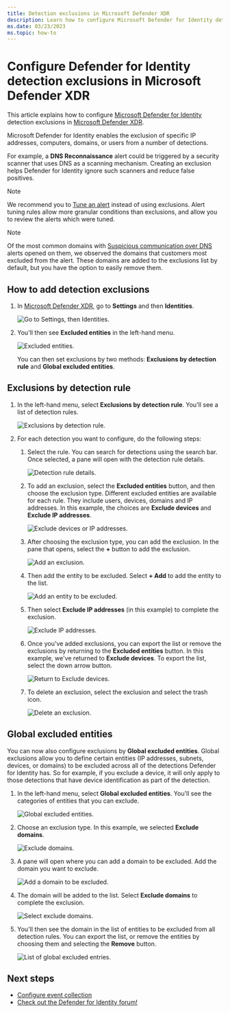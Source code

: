```yaml
---
title: Detection exclusions in Microsoft Defender XDR
description: Learn how to configure Microsoft Defender for Identity detection exclusions in Microsoft Defender XDR.
ms.date: 03/23/2023
ms.topic: how-to
---
```


# Configure Defender for Identity detection exclusions in Microsoft Defender XDR

This article explains how to configure [Microsoft Defender for Identity](/defender-for-identity) detection exclusions in [Microsoft Defender XDR](/microsoft-365/security/defender/overview-security-center).

Microsoft Defender for Identity enables the exclusion of specific IP addresses, computers, domains, or users from a number of detections.

For example, a **DNS Reconnaissance** alert could be triggered by a security scanner that uses DNS as a scanning mechanism. Creating an exclusion helps Defender for Identity ignore such scanners and reduce false positives.

> [!NOTE]
> We recommend you to [Tune an alert](/microsoft-365/security/defender/investigate-alerts#tune-an-alert) instead of using exclusions. Alert tuning rules allow more granular conditions than exclusions, and allow you to review the alerts which were tuned.

>[!NOTE]
>Of the most common domains with [Suspicious communication over DNS](other-alerts.md#suspicious-communication-over-dns-external-id-2031) alerts opened on them, we observed the domains that customers most excluded from the alert. These domains are added to the exclusions list by default, but you have the option to easily remove them.

## How to add detection exclusions

1. In [Microsoft Defender XDR](https://security.microsoft.com/), go to **Settings** and then **Identities**.

    ![Go to Settings, then Identities.](media/settings-identities.png)
   
1. You'll then see **Excluded entities** in the left-hand menu.

    ![Excluded entities.](media/excluded-entities.png)
   
   You can then set exclusions by two methods: **Exclusions by detection rule** and **Global excluded entities**.

## Exclusions by detection rule

1. In the left-hand menu, select **Exclusions by detection rule**. You'll see a list of detection rules.

    ![Exclusions by detection rule.](media/exclusions-by-detection-rule.png)
   
1. For each detection you want to configure, do the following steps:

   1. Select the rule. You can search for detections using the search bar. Once selected, a pane will open with the detection rule details.
   
       ![Detection rule details.](media/detection-rule-details.png)
      
    1. To add an exclusion, select the **Excluded entities** button, and then choose the exclusion type. Different excluded entities are available for each rule. They include users, devices, domains and IP addresses. In this example, the choices are **Exclude devices** and **Exclude IP addresses**.

        ![Exclude devices or IP addresses.](media/exclude-devices-or-ip-addresses.png)

    1. After choosing the exclusion type, you can add the exclusion. In the pane that opens, select the **+** button to add the exclusion.

        ![Add an exclusion.](media/add-exclusion.png)

    1. Then add the entity to be excluded. Select **+ Add** to add the entity to the list.

        ![Add an entity to be excluded.](media/add-excluded-entity.png)

    1. Then select **Exclude IP addresses** (in this example) to complete the exclusion.

        ![Exclude IP addresses.](media/exclude-ip-addresses.png)

    1. Once you've added exclusions, you can export the list or remove the exclusions by returning to the **Excluded entities** button. In this example, we've returned to **Exclude devices**. To export the list, select the down arrow button.

        ![Return to Exclude devices.](media/return-to-exclude-devices.png)

    1. To delete an exclusion, select the exclusion and select the trash icon.

        ![Delete an exclusion.](media/delete-exclusion.png)

## Global excluded entities

You can now also configure exclusions by **Global excluded entities**. Global exclusions allow you to define certain entities (IP addresses, subnets, devices, or domains) to be excluded across all of the detections Defender for Identity has. So for example, if you exclude a device, it will only apply to those detections that have device identification as part of the detection.

1. In the left-hand menu, select **Global excluded entities**. You'll see the categories of entities that you can exclude.

    ![Global excluded entities.](media/global-excluded-entities.png)
   
1. Choose an exclusion type. In this example, we selected **Exclude domains**.

    ![Exclude domains.](media/exclude-domains.png)
   
1. A pane will open where you can add a domain to be excluded. Add the domain you want to exclude.

    ![Add a domain to be excluded.](media/add-excluded-domain.png)
   
1. The domain will be added to the list. Select **Exclude domains** to complete the exclusion.

    ![Select exclude domains.](media/select-exclude-domains.png)
   
1. You'll then see the domain in the list of entities to be excluded from all detection rules. You can export the list, or remove the entities by choosing them and selecting the **Remove** button.

    ![List of global excluded entries.](media/global-excluded-entries-list.png)
   
## Next steps

- [Configure event collection](deploy/configure-event-collection.md)
- [Check out the Defender for Identity forum!](<https://aka.ms/MDIcommunity>)
